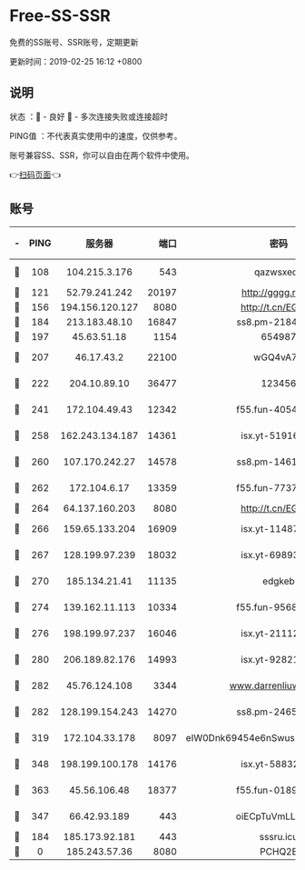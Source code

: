 # Free-SS-SSR

免费的SS账号、SSR账号，定期更新

更新时间：2019-02-25 16:12 +0800

## 说明

状态     ：🙂 - 良好 🙁 - 多次连接失败或连接超时

PING值   ：不代表真实使用中的速度，仅供参考。

账号兼容SS、SSR，你可以自由在两个软件中使用。

👉[扫码页面](https://liesauer.github.io/free-ss-ssr.github.io/)👈

## 账号

|-|PING|服务器|端口|密码|加密方式|区域|
|:----:|:----:|:-----:|-----:|:----:|:----:|:----:|
|🙂|108|104.215.3.176|543|qazwsxedc|aes-256-gcm|JP|
|🙂|121|52.79.241.242|20197|http://gggg.rocks|chacha20|KR|
|🙂|156|194.156.120.127|8080|http://t.cn/EGJIyrl|rc4-md5|RU|
|🙂|184|213.183.48.10|16847|ss8.pm-21844006|rc4-md5|RU|
|🙂|197|45.63.51.18|1154|654987|chacha20|US|
|🙂|207|46.17.43.2|22100|wGQ4vA7D|aes-256-gcm|RU|
|🙂|222|204.10.89.10|36477|123456|aes-256-cfb|US|
|🙂|241|172.104.49.43|12342|f55.fun-40543073|aes-256-cfb|SG|
|🙂|258|162.243.134.187|14361|isx.yt-51916584|aes-256-cfb|US|
|🙂|260|107.170.242.27|14578|ss8.pm-14613158|aes-256-cfb|US|
|🙂|262|172.104.6.17|13359|f55.fun-77379791|aes-256-cfb|US|
|🙂|264|64.137.160.203|8080|http://t.cn/EGJIyrl|rc4-md5|CA|
|🙂|266|159.65.133.204|16909|isx.yt-11487806|aes-256-cfb|SG|
|🙂|267|128.199.97.239|18032|isx.yt-69893978|aes-256-cfb|SG|
|🙂|270|185.134.21.41|11135|edgkeb|aes-256-cfb|GB|
|🙂|274|139.162.11.113|10334|f55.fun-95689731|aes-256-cfb|SG|
|🙂|276|198.199.97.237|16046|isx.yt-21112673|aes-256-cfb|US|
|🙂|280|206.189.82.176|14993|isx.yt-92821562|aes-256-cfb|SG|
|🙂|282|45.76.124.108|3344|www.darrenliuwei.com|aes-256-cfb|AU|
|🙂|282|128.199.154.243|14270|ss8.pm-24650269|aes-256-cfb|SG|
|🙂|319|172.104.33.178|8097|eIW0Dnk69454e6nSwuspv9DmS201tQ0D|aes-256-cfb|SG|
|🙂|348|198.199.100.178|14176|isx.yt-58832858|aes-256-cfb|US|
|🙂|363|45.56.106.48|18377|f55.fun-01898711|aes-256-cfb|US|
|🙂|347|66.42.93.189|443|oiECpTuVmLLxk4Ts|aes-256-cfb|US|
|🙁|184|185.173.92.181|443|sssru.icu|rc4-md5|RU|
|🙁|0|185.243.57.36|8080|PCHQ2E|rc4-md5|US|
